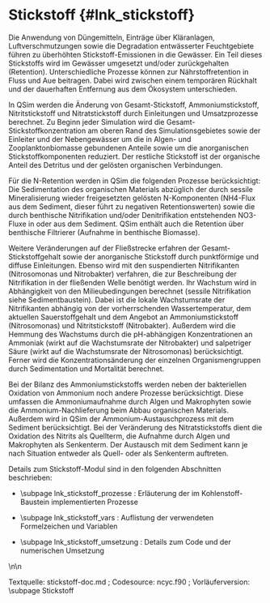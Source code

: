 Stickstoff {#lnk_stickstoff}
=======================

Die Anwendung von Düngemitteln, Einträge über Kläranlagen, Luftverschmutzungen 
sowie die Degradation entwässerter Feuchtgebiete führen zu überhöhten 
Stickstoff-Emissionen in die Gewässer. Ein Teil dieses Stickstoffs wird im 
Gewässer umgesetzt und/oder zurückgehalten (Retention). Unterschiedliche Prozesse 
können zur Nährstoffretention in Fluss und Aue beitragen. Dabei wird zwischen 
einem temporären Rückhalt und der dauerhaften Entfernung aus dem Ökosystem 
unterschieden. 

In QSim werden die Änderung von Gesamt-Stickstoff, Ammoniumstickstoff, 
Nitritstickstoff und Nitratstickstoff durch Einleitungen und Umsatzprozesse 
berechnet. Zu Beginn jeder Simulation wird die Gesamt-Stickstoffkonzentration am 
oberen Rand des Simulationsgebietes sowie der Einleiter und der Nebengewässer um 
die in Algen- und Zooplanktonbiomasse gebundenen Anteile sowie um die anorganischen
Stickstoffkomponenten reduziert. Der restliche Stickstoff ist der organische Anteil 
des Detritus und der gelösten organischen Verbindungen.

Für die N-Retention werden in QSim die folgenden Prozesse berücksichtigt: Die 
Sedimentation des organischen Materials abzüglich der durch sessile Mineralisierung 
wieder freigesetzten gelösten N-Komponenten (NH4-Flux aus dem Sediment, dieser führt 
zu negativen Retentionswerten) sowie die durch benthische Nitrifikation und/oder 
Denitrifikation entstehenden NO3-Fluxe in oder aus dem Sediment. QSim enthält auch 
die Retention über benthische Filtrierer (Aufnahme in benthische Biomasse). 

Weitere Veränderungen auf der Fließstrecke erfahren der Gesamt-Stickstoffgehalt 
sowie der anorganische Stickstoff durch punktförmige und diffuse Einleitungen. 
Ebenso wird mit den suspendierten Nitrifikanten (Nitrosomonas und Nitrobakter) 
verfahren, die zur Beschreibung der Nitrifikation in der fließenden Welle benötigt 
werden. Ihr Wachstum wird in Abhängigkeit von den Milieubedingungen berechnet 
(sessile Nitrifikation siehe Sedimentbaustein). Dabei ist die lokale Wachstumsrate 
der Nitrifikanten abhängig von der vorherrschenden Wassertemperatur, dem aktuellen 
Sauerstoffgehalt und dem Angebot an Ammoniumstickstoff (Nitrosomonas) und 
Nitritstickstoff (Nitrobakter). Außerdem wird die Hemmung des Wachstums durch die 
pH-abhängigen Konzentrationen an Ammoniak (wirkt auf die Wachstumsrate der 
Nitrobakter) und salpetriger Säure (wirkt auf die Wachstumsrate der Nitrosomonas) 
berücksichtigt. Ferner wird die Konzentrationsänderung der einzelnen 
Organismengruppen durch Sedimentation und Mortalität berechnet.

Bei der Bilanz des Ammoniumstickstoffs werden neben der bakteriellen Oxidation 
von Ammonium noch andere Prozesse berücksichtigt. Diese umfassen die 
Ammoniumaufnahme durch Algen und Makrophyten sowie die Ammonium-Nachlieferung 
beim Abbau organischen Materials. Außerdem wird in QSim der 
Ammonium-Austauschprozess mit dem Sediment berücksichtigt. 
Bei der Veränderung des Nitratstickstoffs dient die Oxidation des Nitrits als 
Quellterm, die Aufnahme durch Algen und Makrophyten als Senkenterm. Der Austausch 
mit dem Sediment kann je nach Situation entweder als Quell- oder als Senkenterm 
auftreten.


Details zum Stickstoff-Modul sind in den folgenden Abschnitten beschrieben:

- \subpage lnk_stickstoff_prozesse : Erläuterung der im Kohlenstoff-Baustein 
implementierten Prozesse 

- \subpage lnk_stickstoff_vars : Auflistung der verwendeten Formelzeichen und Variablen 

- \subpage lnk_stickstoff_umsetzung : Details zum Code und der numerischen Umsetzung 

\n\n

Textquelle: stickstoff-doc.md ; Codesource: ncyc.f90 ; Vorläuferversion: \subpage Stickstoff
<!-- #mf: auch hier die Vorläuferversion evtl. löschen, weil Text übernommen 
(und erweitert) wurde, aber nicht wesentlich verändert -->
